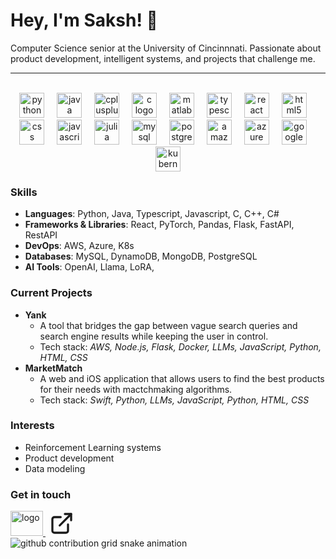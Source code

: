 <h1 align="left">Hey,  I'm Saksh! 👋</h1>

<p align="left">Computer Science senior at the University of Cincinnnati. Passionate about product development, intelligent systems, and projects that challenge me.</p>
<hr>
<br>

<div align="center">
  <img src="https://cdn.jsdelivr.net/gh/devicons/devicon/icons/python/python-original.svg" height="40" alt="python logo"  />
  <img width="12" />
  <img src="https://cdn.jsdelivr.net/gh/devicons/devicon/icons/java/java-original.svg" height="40" alt="java logo"  />
  <img width="12" />
  <img src="https://cdn.jsdelivr.net/gh/devicons/devicon/icons/cplusplus/cplusplus-original.svg" height="40" alt="cplusplus logo"  />
  <img width="12" />
  <img src="https://cdn.jsdelivr.net/gh/devicons/devicon/icons/c/c-original.svg" height="40" alt="c logo"  />
  <img width="12" />
  <img src="https://skillicons.dev/icons?i=matlab" height="40" alt="matlab logo"  />
  <img width="12" />
  <img src="https://cdn.simpleicons.org/typescript/3178C6" height="40" alt="typescript logo"  />
  <img width="12" />
  <img src="https://cdn.jsdelivr.net/gh/devicons/devicon/icons/react/react-original.svg" height="40" alt="react logo"  />
  <img width="12" />
  <img src="https://cdn.jsdelivr.net/gh/devicons/devicon/icons/html5/html5-original.svg" height="40" alt="html5 logo"  />
  <img width="12" />
  <img src="https://cdn.jsdelivr.net/gh/devicons/devicon/icons/css3/css3-original.svg" height="40" alt="css logo"  />
  <img width="12" />
  <img src="https://cdn.jsdelivr.net/gh/devicons/devicon/icons/javascript/javascript-original.svg" height="40" alt="javascript logo"  />
  <img width="12" />
  <img src="https://cdn.jsdelivr.net/gh/devicons/devicon/icons/julia/julia-original.svg" height="40" alt="julia logo"  />
  <img width="12" />
  <img src="https://cdn.jsdelivr.net/gh/devicons/devicon/icons/mysql/mysql-original.svg" height="40" alt="mysql logo"  />
  <img width="12" />
  <img src="https://cdn.jsdelivr.net/gh/devicons/devicon/icons/postgresql/postgresql-original.svg" height="40" alt="postgresql logo"  />
  <img width="12" />
  <img src="https://cdn.jsdelivr.net/gh/devicons/devicon/icons/amazonwebservices/amazonwebservices-line-wordmark.svg" height="40" alt="amazonwebservices logo"  />
  <img width="12" />
  <img src="https://cdn.jsdelivr.net/gh/devicons/devicon/icons/azure/azure-original.svg" height="40" alt="azure logo"  />
  <img width="12" />
  <img src="https://cdn.jsdelivr.net/gh/devicons/devicon/icons/googlecloud/googlecloud-original.svg" height="40" alt="googlecloud logo"  />
  <img width="12" />
  <img src="https://cdn.jsdelivr.net/gh/devicons/devicon/icons/kubernetes/kubernetes-plain.svg" height="40" alt="kubernetes logo"  />
</div>

### Skills
- **Languages**: Python, Java, Typescript, Javascript, C, C++, C# 
- **Frameworks & Libraries**: React, PyTorch, Pandas, Flask, FastAPI, RestAPI
- **DevOps**: AWS, Azure, K8s
- **Databases**: MySQL, DynamoDB, MongoDB, PostgreSQL
- **AI Tools**: OpenAI, Llama, LoRA, 

### Current Projects
- **Yank**
  - A tool that bridges the gap between vague search queries and search engine results while keeping the user in control.
  - Tech stack: *AWS, Node.js, Flask, Docker, LLMs, JavaScript, Python, HTML, CSS*
- **MarketMatch**
  - A web and iOS application that allows users to find the best products for their needs with mactchmaking algorithms.
  - Tech stack: *Swift, Python, LLMs, JavaScript, Python, HTML, CSS*

### Interests
- Reinforcement Learning systems
- Product development
- Data modeling

### Get in touch
<div align="left">

  <a href="https://www.linkedin.com/in/saksh-menon/">
  <img src="https://raw.githubusercontent.com/maurodesouza/profile-readme-generator/master/src/assets/icons/social/linkedin/default.svg" width="52" height="40" alt="logo" />
  </a>
  <a href="https://sakshmenon.netlify.app/">
  <svg xmlns="http://www.w3.org/2000/svg" width="52" height="40" viewBox="0 0 24 24" fill="none" stroke="currentColor" stroke-width="2" stroke-linecap="round" stroke-linejoin="round" class="lucide lucide-external-link-icon lucide-external-link"><path d="M15 3h6v6"/><path d="M10 14 21 3"/><path d="M18 13v6a2 2 0 0 1-2 2H5a2 2 0 0 1-2-2V8a2 2 0 0 1 2-2h6"/></svg>
  </a>
</div>

<picture>
  <source media="(prefers-color-scheme: dark)" srcset="https://raw.githubusercontent.com/YOUR_GITHUB_USERNAME/sakshmenon/output/github-contribution-grid-snake-dark.svg">
  <source media="(prefers-color-scheme: light)" srcset="https://raw.githubusercontent.com/YOUR_GITHUB_USERNAME/sakshmenon/output/github-contribution-grid-snake.svg">
  <img alt="github contribution grid snake animation" src="https://raw.githubusercontent.com/YOUR_GITHUB_USERNAME/sakshmenon/output/github-contribution-grid-snake.svg">
</picture>
